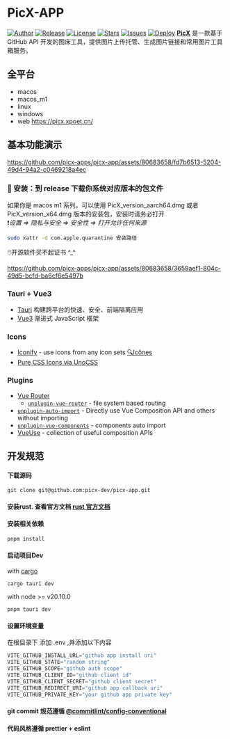 # PicX-APP

[![Author](https://img.shields.io/badge/author-XPoet-violet.svg)](https://github.com/picx-apps)
[![Release](https://img.shields.io/github/release/XPoet/picx.svg)](https://github.com/picx-apps/picx-app/releases)
[![License](https://img.shields.io/github/license/XPoet/picx.svg)](https://github.com/picx-apps/picx-app/LICENSE)
[![Stars](https://img.shields.io/github/stars/XPoet/picx)](https://github.com/picx-apps/picx-app)
[![Issues](https://img.shields.io/github/issues/XPoet/picx)](https://github.com/picx-apps/picx-app/issues)
[![Deploy](https://github.com/XPoet/picx/workflows/deploy/badge.svg)](https://github.com/picx-apps/picx-app/actions/workflows/main.yml)
**[PicX](https://picx.xpoet.cn)** 是一款基于 GitHub API 开发的图床工具，提供图片上传托管、生成图片链接和常用图片工具箱服务。

## 全平台

- macos
- macos_m1
- linux
- windows
- web https://picx.xpoet.cn/

## 基本功能演示

https://github.com/picx-apps/picx-app/assets/80683658/fd7b6513-5204-49d4-94a2-c0469218a4ec

### 📱 安装：到 release 下载你系统对应版本的包文件

如果你是 macos m1 系列，可以使用 PicX_version_aarch64.dmg 或者 PicX_version_x64.dmg 版本的安装包，安装时请务必打开 
<br />
❗️<em>设置 => 隐私与安全 => 安全性 => 打开允许任何来源</em>  
```bash
sudo xattr -d com.apple.quarantine 安装路径
```
🖱️开源软件买不起证书 ^_^

https://github.com/picx-apps/picx-app/assets/80683658/3659aef1-804c-49d5-bcfd-ba6cf6e5497b

### Tauri + Vue3

- [Tauri](https://tauri.app/zh-cn/) 构建跨平台的快速、安全、前端隔离应用
- [Vue3](https://cn.vuejs.org/) 渐进式 JavaScript 框架


### Icons

- [Iconify](https://iconify.design) - use icons from any icon sets [🔍Icônes](https://icones.netlify.app/)
- [Pure CSS Icons via UnoCSS](https://github.com/antfu/unocss/tree/main/packages/preset-icons)

### Plugins

- [Vue Router](https://github.com/vuejs/vue-router)
  - [`unplugin-vue-router`](https://github.com/posva/unplugin-vue-router) - file system based routing
- [`unplugin-auto-import`](https://github.com/antfu/unplugin-auto-import) - Directly use Vue Composition API and others without importing
- [`unplugin-vue-components`](https://github.com/antfu/unplugin-vue-components) - components auto import
- [VueUse](https://github.com/antfu/vueuse) - collection of useful composition APIs

## 开发规范

#### 下载源码
```shell
git clone git@github.com:picx-dev/picx-app.git
```

#### 安装rust. 查看官方文档 [rust 官方文档](https://www.rust-lang.org/tools/install)

#### 安装相关依赖

```shell
pnpm install
```

#### 启动项目Dev
with [cargo](https://doc.rust-lang.org/cargo/)
```shell
cargo tauri dev
```

with node >= v20.10.0
```
pnpm tauri dev
```

#### 设置环境变量
在根目录下 添加 .env ,并添加以下内容

```ts
VITE_GITHUB_INSTALL_URL="github app install uri"
VITE_GITHUB_STATE="random string"
VITE_GITHUB_SCOPE="github auth scope"
VITE_GITHUB_CLIENT_ID="github client id"
VITE_GITHUB_CLIENT_SECRET="github client secret"
VITE_GITHUB_REDIRECT_URI="github app callback uri"
VITE_GITHUB_PRIVATE_KEY="your github app private key"
```

#### git commit 规范遵循 [@commitlint/config-conventional](https://github.com/conventional-changelog/commitlint/tree/master/@commitlint/config-conventional)

#### 代码风格遵循 prettier + eslint
